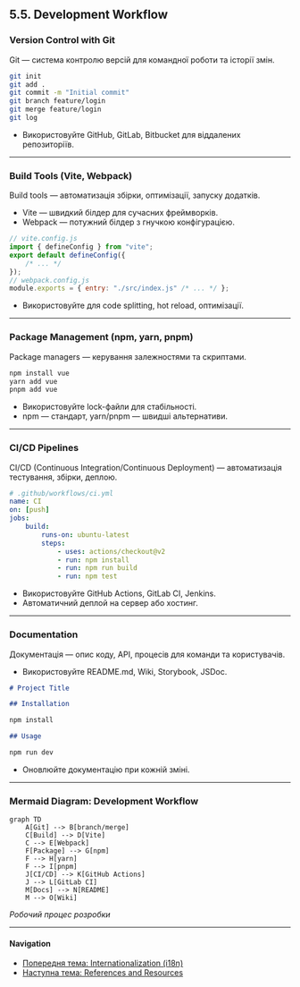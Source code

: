 ## 5.5. Development Workflow

### Version Control with Git

Git — система контролю версій для командної роботи та історії змін.

```bash
git init
git add .
git commit -m "Initial commit"
git branch feature/login
git merge feature/login
git log
```

-   Використовуйте GitHub, GitLab, Bitbucket для віддалених репозиторіїв.

---

### Build Tools (Vite, Webpack)

Build tools — автоматизація збірки, оптимізації, запуску додатків.

-   Vite — швидкий білдер для сучасних фреймворків.
-   Webpack — потужний білдер з гнучкою конфігурацією.

```js
// vite.config.js
import { defineConfig } from "vite";
export default defineConfig({
    /* ... */
});
// webpack.config.js
module.exports = { entry: "./src/index.js" /* ... */ };
```

-   Використовуйте для code splitting, hot reload, оптимізації.

---

### Package Management (npm, yarn, pnpm)

Package managers — керування залежностями та скриптами.

```bash
npm install vue
yarn add vue
pnpm add vue
```

-   Використовуйте lock-файли для стабільності.
-   npm — стандарт, yarn/pnpm — швидші альтернативи.

---

### CI/CD Pipelines

CI/CD (Continuous Integration/Continuous Deployment) — автоматизація тестування, збірки, деплою.

```yaml
# .github/workflows/ci.yml
name: CI
on: [push]
jobs:
    build:
        runs-on: ubuntu-latest
        steps:
            - uses: actions/checkout@v2
            - run: npm install
            - run: npm run build
            - run: npm test
```

-   Використовуйте GitHub Actions, GitLab CI, Jenkins.
-   Автоматичний деплой на сервер або хостинг.

---

### Documentation

Документація — опис коду, API, процесів для команди та користувачів.

-   Використовуйте README.md, Wiki, Storybook, JSDoc.

```md
# Project Title

## Installation

npm install

## Usage

npm run dev
```

-   Оновлюйте документацію при кожній зміні.

---

### Mermaid Diagram: Development Workflow

```mermaid
graph TD
    A[Git] --> B[branch/merge]
    C[Build] --> D[Vite]
    C --> E[Webpack]
    F[Package] --> G[npm]
    F --> H[yarn]
    F --> I[pnpm]
    J[CI/CD] --> K[GitHub Actions]
    J --> L[GitLab CI]
    M[Docs] --> N[README]
    M --> O[Wiki]
```

_Робочий процес розробки_

---

#### Navigation

-   [Попередня тема: Internationalization (i18n)](5.4-internationalization.md)
-   [Наступна тема: References and Resources](references-and-resources.md)

